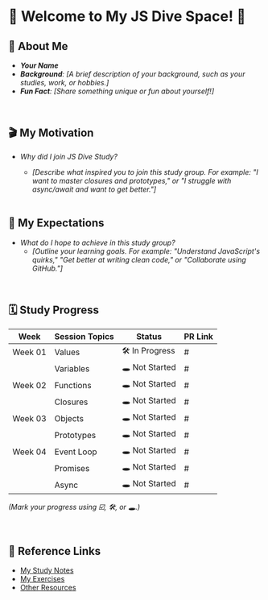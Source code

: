 # 🌊 Welcome to My JS Dive Space! 🐋
## 👤 About Me
- _**Your Name**_
- _**Background**: [A brief description of your background, such as your studies, work, or hobbies.]_
- _**Fun Fact**: [Share something unique or fun about yourself!]_

<br />

## 🎬 My Motivation
- _Why did I join JS Dive Study?_
  - _[Describe what inspired you to join this study group. For example: "I want to master closures and prototypes," or "I struggle with async/await and want to get better."]_
  
  <br />

## 🔭 My Expectations
- _What do I hope to achieve in this study group?_
  - _[Outline your learning goals. For example: "Understand JavaScript's quirks," "Get better at writing clean code," or "Collaborate using GitHub."]_

<br />

## 🗓️ Study Progress
|  **Week** | **Session Topics**             |    **Status**  | **PR Link**            |
|-----------|--------------------------------|----------------|------------------------|
|  Week 01  | Values                         | 🛠️ In Progress | # |
|           | Variables                      | 🕳️ Not Started | # |
|  Week 02  | Functions                      | 🕳️ Not Started | # |
|           | Closures                       | 🕳️ Not Started | # |
|  Week 03  | Objects                        | 🕳️ Not Started | # |
|           | Prototypes                     | 🕳️ Not Started | # |
|  Week 04  | Event Loop                     | 🕳️ Not Started | # |
|           | Promises                       | 🕳️ Not Started | # |
|           | Async                          | 🕳️ Not Started | # |

*(Mark your progress using ☑️, 🛠️, or 🕳️.)*

<br />

## 🐚 Reference Links
- [My Study Notes](#)
- [My Exercises](#)
- [Other Resources](#)

<br />